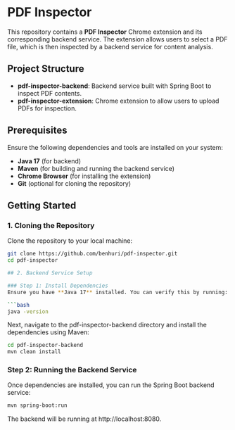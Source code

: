# PDF Inspector

This repository contains a **PDF Inspector** Chrome extension and its corresponding backend service. The extension allows users to select a PDF file, which is then inspected by a backend service for content analysis.

## Project Structure

- **pdf-inspector-backend**: Backend service built with Spring Boot to inspect PDF contents.
- **pdf-inspector-extension**: Chrome extension to allow users to upload PDFs for inspection.

## Prerequisites

Ensure the following dependencies and tools are installed on your system:

- **Java 17** (for backend)
- **Maven** (for building and running the backend service)
- **Chrome Browser** (for installing the extension)
- **Git** (optional for cloning the repository)

## Getting Started

### 1. Cloning the Repository

Clone the repository to your local machine:

```bash
git clone https://github.com/benhuri/pdf-inspector.git
cd pdf-inspector

## 2. Backend Service Setup

### Step 1: Install Dependencies
Ensure you have **Java 17** installed. You can verify this by running:

```bash
java -version
```
Next, navigate to the pdf-inspector-backend directory and install the dependencies using Maven:

```bash
cd pdf-inspector-backend
mvn clean install
```

### Step 2: Running the Backend Service
Once dependencies are installed, you can run the Spring Boot backend service:

```bash
mvn spring-boot:run
```

The backend will be running at http://localhost:8080.
